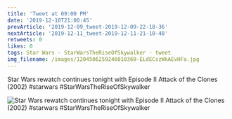 ```yaml
---
title: 'Tweet at 09:00 PM'
date: '2019-12-10T21:00:45'
prevArticle: '2019-12-09_tweet-2019-12-09-22-18-36'
nextArticle: '2019-12-11_tweet-2019-12-11-21-10-48'
retweets: 0
likes: 0
tags: Star Wars - StarWarsTheRiseOfSkywalker - tweet
img_filename: /images/1204506259246010369-ELdECszWkAEvHFa.jpg
---
```

Star Wars rewatch continues tonight with Episode II Attack of the Clones (2002) #starwars #StarWarsTheRiseOfSkywalker

![Star Wars rewatch continues tonight with Episode II Attack of the Clones (2002) #starwars #StarWarsTheRiseOfSkywalker](/images/1204506259246010369-ELdECszWkAEvHFa.jpg "Star Wars rewatch continues tonight with Episode II Attack of the Clones (2002) #starwars #StarWarsTheRiseOfSkywalker")